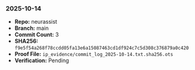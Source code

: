 
### 2025-10-14
- **Repo:** neurassist
- **Branch:** main
- **Commit Count:** 3
- **SHA256:** `f9e5f54a268f78ccdd05fa13e6a15087463cd1df924c7c5d308c376879a0c420`
- **Proof File:** `ip_evidence/commit_log_2025-10-14.txt.sha256.ots`
- **Verification:** Pending
